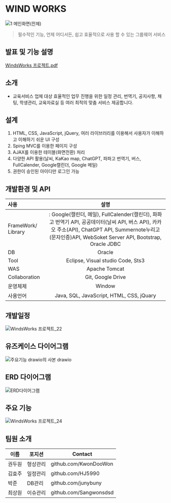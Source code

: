 # WIND WORKS
![1 메인화면(전체)](https://github.com/Sangwonsdsd/WindWorks_Project/assets/91966029/51ec4fc1-85aa-4898-9764-7deaad617d73)
> 필수적인 기능, 언제 어디서든, 쉽고 효율적으로 사용 할 수 있는 그룹웨어 서비스

## 발표 및 기능 설명
[WindsWorks 프로젝트.pdf](https://github.com/Sangwonsdsd/WindWorks_Project/files/14344514/WindsWorks.pdf)


## 소개
* 교육서비스 업체 대상 효율적인 업무 진행을 위한 일정 관리, 번역기, 공지사항, 채팅, 학생관리, 교육자료실 등 여러 최적의 맞춤 서비스 제공합니다.

## 설계
1. HTML, CSS, JavaScript, jQuery, 여러 라이브러리를 이용해서 사용자가 이해하고 이해하기 쉬운 UI 구성
2. Sping MVC를 이용한 페이지 구성
3. AJAX를 이용한 테이블(화면전환) 처리
4. 다양한 API 활용(날씨, KaKao map, ChatGPT, 파파고 번역기, 버스, FullCalender, Google캘린더, Google 메일)
5. 권한이 승인된 아이디만 로그인 가능

## 개발환경 및 API

|사용|설명|
|:---|:---:|
|FrameWork/ Library|: Google(캘린더, 메일), FullCalender(캘린더), 파파고 번역기 API, 공공데이터(날씨 API, 버스 API), 카카오 주소(API), ChatGPT API, Summernote누리고(문자인증)API, WebSoket Server API, Bootstrap, Oracle JDBC|
|DB|Oracle|
|Tool|Eclipse, Visual studio Code, Sts3|
|WAS|Apache Tomcat|
|Collaboration|Git, Google Drive|
|운영체제|Window|
|사용언어|Java, SQL, JavaScript, HTML, CSS, jQuary|

## 개발일정

![WindsWorks 프로젝트_22](https://github.com/Sangwonsdsd/WindWorks_Project/assets/91966029/e1675048-dda8-4d9e-a781-31b8caa04998)

## 유즈케이스 다이어그램

![주요기능 drawio의 사본 drawio](https://github.com/Sangwonsdsd/WindWorks_Project/assets/91966029/93c7f4bc-5b11-4118-80b3-aff25f60a731)

## ERD 다이어그램

![ERD다이어그램](https://github.com/Sangwonsdsd/WindWorks_Project/assets/91966029/d1807404-b6c1-4cd5-8f67-820fa46ca58d)

## 주요 기능

![WindsWorks 프로젝트_24](https://github.com/Sangwonsdsd/WindWorks_Project/assets/91966029/da7db1ff-d65c-43f1-8950-451f39d08b4b)

## 팀원 소개

| 이름 | 포지션 | Contact |
| --- | --- | --- |
| 권두원 | 형상관리 | github.com/KwonDooWon |
| 김효주 | 일정관리 | github.com/HJ5990 |
| 박준 | DB관리 | github.com/junybuny |
| 최상원 | 이슈관리 | github.com/Sangwonsdsd |




